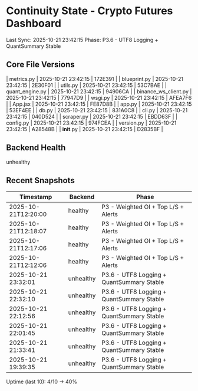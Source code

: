# Continuity State - Crypto Futures Dashboard
Last Sync: 2025-10-21 23:42:15
Phase: P3.6 - UTF8 Logging + QuantSummary Stable

## Core File Versions
| metrics.py | 2025-10-21 23:42:15 | 172E391 |
| blueprint.py | 2025-10-21 23:42:15 | 2E30F01 |
| utils.py | 2025-10-21 23:42:15 | 53C7BAE |
| quant_engine.py | 2025-10-21 23:42:15 | 94906CA |
| binance_ws_client.py | 2025-10-21 23:42:15 | 77947D9 |
| wsgi.py | 2025-10-21 23:42:15 | AFEA7F6 |
| App.jsx | 2025-10-21 23:42:15 | FE87D8B |
| app.py | 2025-10-21 23:42:15 | 53EF4EE |
| db.py | 2025-10-21 23:42:15 | 831A0C8 |
| cli.py | 2025-10-21 23:42:15 | 040D524 |
| scraper.py | 2025-10-21 23:42:15 | EBDD63F |
| config.py | 2025-10-21 23:42:15 | 974FCEA |
| version.py | 2025-10-21 23:42:15 | A28548B |
| __init__.py | 2025-10-21 23:42:15 | D2835BF |

## Backend Health
unhealthy
## Recent Snapshots
| Timestamp | Backend | Phase |
|------------|----------|-------|
| 2025-10-21T12:20:00 | healthy | P3 - Weighted OI + Top L/S + Alerts |
| 2025-10-21T12:18:07 | healthy | P3 - Weighted OI + Top L/S + Alerts |
| 2025-10-21T12:17:06 | healthy | P3 - Weighted OI + Top L/S + Alerts |
| 2025-10-21T12:12:06 | healthy | P3 - Weighted OI + Top L/S + Alerts |
| 2025-10-21 23:32:01 | unhealthy | P3.6 - UTF8 Logging + QuantSummary Stable |
| 2025-10-21 22:32:10 | unhealthy | P3.6 - UTF8 Logging + QuantSummary Stable |
| 2025-10-21 22:12:56 | unhealthy | P3.6 - UTF8 Logging + QuantSummary Stable |
| 2025-10-21 22:01:45 | unhealthy | P3.6 - UTF8 Logging + QuantSummary Stable |
| 2025-10-21 21:33:41 | unhealthy | P3.6 - UTF8 Logging + QuantSummary Stable |
| 2025-10-21 19:39:35 | unhealthy | P3.6 - UTF8 Logging + QuantSummary Stable |
Uptime (last 10): 4/10 -> 40%

